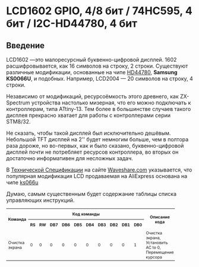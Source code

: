 # LCD1602 GPIO, 4/8 бит / 74HC595, 4 бит /  I2C-HD44780, 4 бит

## Введение

LCD1602 &mdash;это малоресурсный буквенно-цифровой дисплей. 1602 расшифровывается, как 16 символов на строку, 2 строки. Существуют различные модификации, основанные на чипе [HD44780](https://ru.wikipedia.org/wiki/HD44780), **Samsung KS0066U**,  и подобных. Например, LCD2004 &mdash; 20 символов на строку, 4 строки.

Независимо от модификаций, ресурсоёмкость этого древнего, как ZX-Spectrum устройства настолько мизерная, что его можно подключать к контроллерам, типа ATtiny-13. Тем более в большинстве случаев такого дисплея прекрасно хватает для работы с контроллерами серии STM8/32.

Не сказать, чтобы такой дисплей был исключительно дешёвым. Небольшой TFT дисплей на 2'' будет немногим больше, чем в полтора раза дороже, но во-первых, как и было сказано, буквенно-цифровой дисплей почти не потребляет ресурсов контроллера, во вторых он достаточно информативен для несложных задач.

В [Технической Спецификации](https://www.waveshare.com/datasheet/LCD_en_PDF/LCD1602.pdf) на сайте [Waveshare.com](https://waveshare.com) указывается, что популярная модификация LCD продаваемая на AliExpress основана на чипе [ks066u](https://www.lcd-module.de/eng/pdf/zubehoer/ks0066.pdf)

Думаю, самым существенным будет содержание таблицы списка управляющих инструкций.

<table style="width: 90%; font-size: 8pt">
    <tr>
        <th rowspan="2">Команда</th>
        <th colspan="10">Код команды</th>
        <th rowspan="2">Описание кода</th>
        <th rowspan="2">Цикл строба, f<sub>250 КГц</sub></th>
    </tr>
    <tr>
        <th>RS</th>
        <th>RW</th>
        <th>DB7</th>
        <th>DB6</th>
        <th>DB5</th>
        <th>DB4</th>
        <th>DB3</th>
        <th>DB2</th>
        <th>DB1</th>
        <th>DB0</th>
    </tr>
    <tr>
        <td>Очистка экрана</td>
        <td>0</td>
        <td>0</td>
        <td>0</td>
        <td>0</td>
        <td>0</td>
        <td>0</td>
        <td>0</td>
        <td>0</td>
        <td>0</td>
        <td>1</td>
        <td>Очистка экрана, Установить AC to 0, Перемещение курсора</td>
        <td>1.64 мс</td>
    </tr>
</table>
